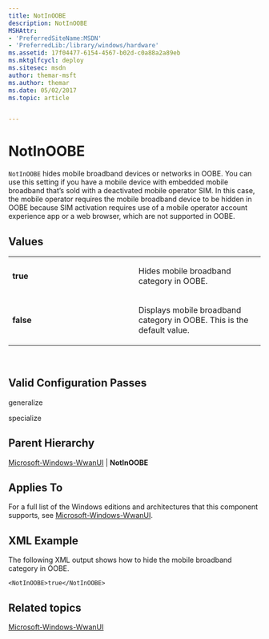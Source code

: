 ```yaml
---
title: NotInOOBE
description: NotInOOBE
MSHAttr:
- 'PreferredSiteName:MSDN'
- 'PreferredLib:/library/windows/hardware'
ms.assetid: 17f04477-6154-4567-b02d-c0a88a2a89eb
ms.mktglfcycl: deploy
ms.sitesec: msdn
author: themar-msft
ms.author: themar
ms.date: 05/02/2017
ms.topic: article


---
```


# NotInOOBE


`NotInOOBE` hides mobile broadband devices or networks in OOBE. You can use this setting if you have a mobile device with embedded mobile broadband that’s sold with a deactivated mobile operator SIM. In this case, the mobile operator requires the mobile broadband device to be hidden in OOBE because SIM activation requires use of a mobile operator account experience app or a web browser, which are not supported in OOBE.

## Values


<table>
<colgroup>
<col width="50%" />
<col width="50%" />
</colgroup>
<tbody>
<tr class="odd">
<td><p><strong>true</strong></p></td>
<td><p>Hides mobile broadband category in OOBE.</p></td>
</tr>
<tr class="even">
<td><p><strong>false</strong></p></td>
<td><p>Displays mobile broadband category in OOBE. This is the default value.</p></td>
</tr>
</tbody>
</table>

 

## Valid Configuration Passes


generalize

specialize

## Parent Hierarchy


[Microsoft-Windows-WwanUI](microsoft-windows-wwanui.md) | **NotInOOBE**

## Applies To


For a full list of the Windows editions and architectures that this component supports, see [Microsoft-Windows-WwanUI](microsoft-windows-wwanui.md).

## XML Example


The following XML output shows how to hide the mobile broadband category in OOBE.

```
<NotInOOBE>true</NotInOOBE>
```

## Related topics


[Microsoft-Windows-WwanUI](microsoft-windows-wwanui.md)

 

 







